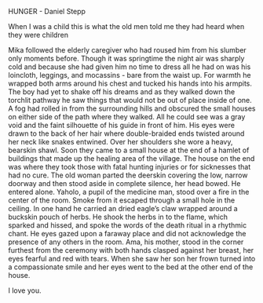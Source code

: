 HUNGER - Daniel Stepp

When I was a child this is what the old men told me they had heard when they were children

  Mika followed the elderly caregiver who had roused him from his slumber only moments before. Though it was springtime the night air was sharply cold and because she had given him no time to dress all he had on was his loincloth, leggings, and mocassins - bare from the waist up. For warmth he wrapped both arms around his chest and tucked his hands into his armpits. The boy had yet to shake off his dreams and as they walked down the torchlit pathway he saw things that would not be out of place inside of one. A fog had rolled in from the surrounding hills and obscured the small houses on either side of the path where they walked. All he could see was a gray void and the faint silhouette of his guide in front of him. His eyes were drawn to the back of her hair where double-braided ends twisted around her neck like snakes entwined. Over her shoulders she wore a heavy, bearskin shawl.
  Soon they came to a small house at the end of a hamlet of buildings that made up the healing area of the village. The house on the end was where they took those with fatal hunting injuries or for sicknesses that had no cure. The old woman parted the deerskin covering the low, narrow doorway and then stood aside in complete silence, her head bowed. He entered alone.
  Yaholo, a pupil of the medicine man, stood over a fire in the center of the room. Smoke from it escaped through a small hole in the ceiling. In one hand he carried an dried eagle’s claw wrapped around a buckskin pouch of herbs. He shook the herbs in to the flame, which sparked and hissed, and spoke the words of the death ritual in a rhythmic chant. He eyes gazed upon a faraway place and did not acknowledge the presence of any others in the room.
  Ama, his mother, stood in the corner furthest from the ceremony with both hands clasped against her breast, her eyes fearful and red with tears. When she saw her son her frown turned into a compassionate smile and her eyes went to the bed at the other end of the house.

  I love you.